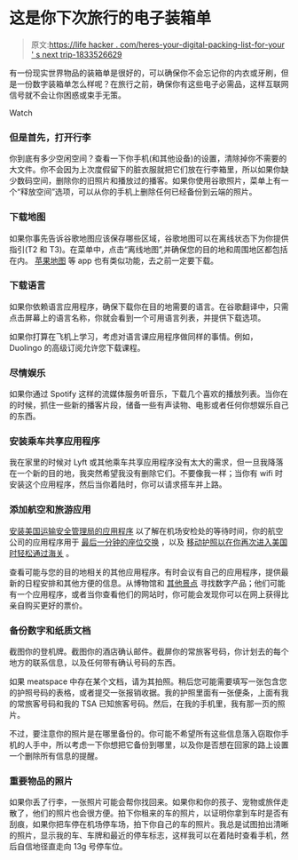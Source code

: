 # 这是你下次旅行的电子装箱单

> 原文:[https://life hacker . com/heres-your-digital-packing-list-for-your ' s next trip-1833526629](https://lifehacker.com/heres-your-digital-packing-list-for-your-next-trip-1833526629)

有一份现实世界物品的装箱单是很好的，可以确保你不会忘记你的内衣或牙刷，但是一份数字装箱单怎么样呢？在旅行之前，确保你有这些电子必需品，这样互联网信号就不会让你困惑或束手无策。

Watch

### 但是首先，打开行李

你到底有多少空闲空间？查看一下你手机(和其他设备)的设置，清除掉你不需要的大文件。你不会因为上次度假留下的脏衣服就把它们放在行李箱里，所以如果你缺少数码空间，删除你的旧照片和播放过的播客。如果你使用谷歌照片，菜单上有一个“释放空间”选项，可以从你的手机上删除任何已经备份到云端的照片。

### 下载地图

如果你事先告诉谷歌地图应该保存哪些区域，谷歌地图可以在离线状态下为你提供指引(T2 和 T3)。在菜单中，点击“离线地图”,并确保您的目的地和周围地区都包括在内。 [苹果地图](https://ios.gadgethacks.com/how-to/download-maps-navigation-routes-for-offline-use-apple-maps-0184439/) 等 app 也有类似功能，去之前一定要下载。

### 下载语言

如果你依赖语言应用程序，确保下载你在目的地需要的语言。在谷歌翻译中，只需点击屏幕上的语言名称，你就会看到一个可用语言列表，并提供下载选项。

如果你打算在飞机上学习，考虑对语言课应用程序做同样的事情。例如，Duolingo 的高级订阅允许您下载课程。

### 尽情娱乐

如果你通过 Spotify 这样的流媒体服务听音乐，下载几个喜欢的播放列表。当你在的时候，抓住一些新的播客片段，储备一些有声读物、电影或者任何你想娱乐自己的东西。

### 安装乘车共享应用程序

我在家里的时候对 Lyft 或其他乘车共享应用程序没有太大的需求，但一旦我降落在一个新的目的地，我突然希望我没有删除它们。不要像我一样；当你有 wifi 时安装这个应用程序，然后当你着陆时，你可以请求搭车并上路。

### 添加航空和旅游应用

[安装美国运输安全管理局的应用程序](https://lifehacker.com/avoid-long-security-lines-with-the-tsas-app-1831848521) 以了解在机场安检处的等待时间，你的航空公司的应用程序用于 [最后一分钟的座位交换](https://lifehacker.com/how-to-reserve-blocked-seats-on-airplane-flights-1832791620) ，以及 [移动护照以在你再次进入美国时轻松通过海关](https://lifehacker.com/use-the-mobile-passport-app-to-breeze-through-customs-w-1833203914) 。

查看可能与您的目的地相关的其他应用程序。有时会议有自己的应用程序，提供最新的日程安排和其他方便的信息。从博物馆和 [其他景点](https://lifehacker.com/get-day-access-to-luxury-pools-and-spas-on-the-cheap-wi-1826509176) 寻找数字产品；他们可能有一个应用程序，或者当你查看他们的网站时，你可能会发现你可以在网上获得比亲自购买更好的票价。

### 备份数字和纸质文档

截图你的登机牌。截图你的酒店确认邮件。截屏你的常旅客号码，你计划去的每个地方的联系信息，以及任何带有确认号码的东西。

如果 meatspace 中存在某个文档，请为其拍照。稍后您可能需要填写一张包含您的护照号码的表格，或者提交一张报销收据。我的护照里面有一张便条，上面有我的常旅客号码和我的 TSA 已知旅客号码。然后，在我的手机里，我有那一页的照片。

不过，要注意你的照片是在哪里备份的。你可能不希望所有这些信息落入窃取你手机的人手中，所以考虑一下你想把它备份到哪里，以及你是否想在回家的路上设置一个删除所有信息的提醒。

### 重要物品的照片

如果你丢了行李，一张照片可能会帮你找回来。如果你和你的孩子、宠物或旅伴走散了，他们的照片也会很方便。拍下你租来的车的照片，以证明你拿到车时是否有刮痕，如果你把车停在机场停车场，拍下你自己的车的照片。我总是试图拍出清晰的照片，显示我的车、车牌和最近的停车标志，这样我可以在着陆时查看手机，然后自信地径直走向 13g 号停车位。